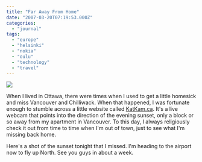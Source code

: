 ```yaml
---
title: "Far Away From Home"
date: "2007-03-20T07:19:53.000Z"
categories: 
  - "journal"
tags: 
  - "europe"
  - "helsinki"
  - "nokia"
  - "oulu"
  - "technology"
  - "travel"
---
```


![](http://farm1.static.flickr.com/147/427859494_665d9c15c2.jpg?v=0)

When I lived in Ottawa, there were times when I used to get a little homesick and miss Vancouver and Chilliwack. When that happened, I was fortunate enough to stumble across a little website called [KatKam.ca](http://www.katkam.ca). It's a live webcam that points into the direction of the evening sunset, only a block or so away from my apartment in Vancouver. To this day, I always religiously check it out from time to time when I'm out of town, just to see what I'm missing back home.

Here's a shot of the sunset tonight that I missed. I'm heading to the airport now to fly up North. See you guys in about a week.
